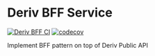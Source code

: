 # Deriv BFF Service

[![Deriv BFF CI](https://github.com/ksysoev/deriv-api-bff/actions/workflows/main.yml/badge.svg)](https://github.com/ksysoev/deriv-api-bff/actions/workflows/main.yml)
[![codecov](https://codecov.io/gh/ksysoev/deriv-api-bff/graph/badge.svg?token=2YOCWTOBV7)](https://codecov.io/gh/ksysoev/deriv-api-bff)

Implement BFF pattern on top of Deriv Public API
